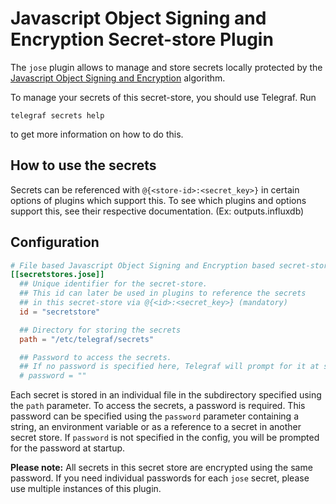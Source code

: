 # Javascript Object Signing and Encryption Secret-store Plugin

The `jose` plugin allows to manage and store secrets locally
protected by the [Javascript Object Signing and Encryption][jose] algorithm.

To manage your secrets of this secret-store, you should use Telegraf. Run

```shell
telegraf secrets help
```

to get more information on how to do this.

## How to use the secrets
Secrets can be referenced with `@{<store-id>:<secret_key>}` in certain options of plugins which support this.
To see which plugins and options support this, see their respective documentation. (Ex: outputs.influxdb)

## Configuration

```toml @sample.conf
# File based Javascript Object Signing and Encryption based secret-store
[[secretstores.jose]]
  ## Unique identifier for the secret-store.
  ## This id can later be used in plugins to reference the secrets
  ## in this secret-store via @{<id>:<secret_key>} (mandatory)
  id = "secretstore"

  ## Directory for storing the secrets
  path = "/etc/telegraf/secrets"

  ## Password to access the secrets.
  ## If no password is specified here, Telegraf will prompt for it at startup time.
  # password = ""
```

Each secret is stored in an individual file in the subdirectory specified
using the `path` parameter. To access the secrets, a password is required.
This password can be specified using the `password` parameter containing a
string, an environment variable or as a reference to a secret in another
secret store. If `password` is not specified in the config, you will be
prompted for the password at startup.

__Please note:__ All secrets in this secret store are encrypted using
the same password. If you need individual passwords for each `jose`
secret, please use multiple instances of this plugin.

[jose]: https://github.com/dvsekhvalnov/jose2go
